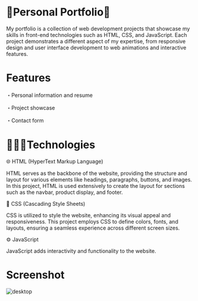 # 🌟Personal Portfolio🌟

My portfolio is a collection of web development projects that showcase my skills in front-end technologies such as HTML, CSS, and JavaScript. Each project demonstrates a different aspect of my expertise, from responsive design and user interface development to web animations and interactive features.

# Features

・Personal information and resume

・Project showcase

・Contact form

# 👩🏻‍💻Technologies

🌐 HTML (HyperText Markup Language)

HTML serves as the backbone of the website, providing the structure and layout for various elements like headings, paragraphs, buttons, and images. In this project, HTML is used extensively to create the layout for sections such as the navbar, product display, and footer.

🎨 CSS (Cascading Style Sheets)

CSS is utilized to style the website, enhancing its visual appeal and responsiveness. This project employs CSS to define colors, fonts, and layouts, ensuring a seamless experience across different screen sizes.

⚙️ JavaScript

JavaScript adds interactivity and functionality to the website.


# Screenshot

![desktop](https://github.com/user-attachments/assets/c0ee9906-286e-462a-b1c3-485c8d444f82)

